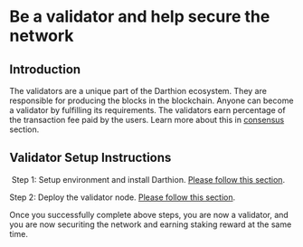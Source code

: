 # Be a validator and help secure the network 


## Introduction
The validators are a unique part of the Darthion ecosystem. They are responsible for  producing the blocks in the blockchain. Anyone can become a validator by fulfilling its requirements. The validators earn percentage of the transaction fee paid by the users. Learn more about this in [consensus](https://docs.Darthion.org/#/consensus) section.

## Validator Setup Instructions
​
Step 1: Setup environment and install Darthion. [Please follow this section](https://docs.Darthion.org/#/dev/install).

Step 2: Deploy the validator node. [Please follow this section](https://docs.Darthion.org/#/dev/deploy).

Once you successfully complete above steps, you are now a validator, and you are now securiting the network and earning staking reward at the same time.

